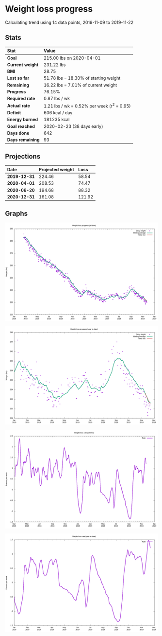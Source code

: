 # Weight loss progress

Calculating trend using 14 data points, 2019-11-09 to 2019-11-22

## Stats

Stat|Value
:-|:-
**Goal**|215.00 lbs on 2020-04-01
**Current weight**|231.22 lbs
**BMI**|28.75
**Lost so far**|51.78 lbs = 18.30% of starting weight
**Remaining**|16.22 lbs =  7.01% of current  weight
**Progress**|76.15%
**Required rate**|0.87 lbs / wk
**Actual rate**|1.21 lbs / wk = 0.52% per week  (r<sup>2</sup> = 0.95)
**Deficit**|606 kcal / day
**Energy burned**|181235 kcal
**Goal reached**|2020-02-23 (38 days early)
**Days done**|642
**Days remaining**|93

## Projections

Date|Projected weight|Loss
:-|:-|:-
**2019-12-31**|224.46|58.54
**2020-04-01**|208.53|74.47
**2020-06-20**|194.68|88.32
**2020-12-31**|161.08|121.92

## Graphs

![](weight-graph-alltime.png)

![](weight-graph-ytd.png)

![](rate-graph-alltime.png)

![](rate-graph-ytd.png)
